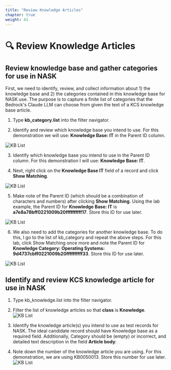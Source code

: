 ```yaml
---
title: "Review Knowledge Articles"
chapter: true
weight: 41
---
```


# 🔍 Review Knowledge Articles

## Review knowledge base and gather categories for use in NASK 
First, we need to identify, review, and collect information about 1) the knowledge base and 2) the categories contained in this knowledge base for NASK use. The purpose is to capture a finite list of categories that the Bedrock's Claude LLM can choose from given the text of a KCS knowledge base article. 

1. Type <b>kb_category.list</b> into the filter navigator.  

2. Identify and review which knowledge base you intend to use. For this demonstration we will use: <b>Knowledge Base: IT</b> in the Parent ID column. 

![KB List](/images/servicenow/knowledge_article/kb_category_it.png)


3. Identify which knowledge base you intend to use in the Parent ID column. For this demonstration I will use: <b>Knowledge Base: IT</b>. 
 
4. Next, right click on the <b>Knowledge Base IT</b> field of a record and click <b>Show Matching</b>. 

![KB List](/images/servicenow/knowledge_article/kb_category_matching.png)

5. Make note of the Parent ID (which should be a combination of characters and numbers) after clicking <b>Show Matching</b>. Using the lab example, the Parent ID for <b>Knowledge Base: IT</b> is <b>a7e8a78bff0221009b20ffffffffff17</b>. Store this ID for use later. 

![KB List](/images/servicenow/knowledge_article/kb_category_parent_id_it.png)

6. We also need to add the categories for another knowledge base. To do this, I go to the list of kb_category and repeat the above steps. For this lab, click Show Matching once more and note the Parent ID for <b>Knowledge Category: Operating Systems: 9d4737cbff0221009b20ffffffffff33</b>. Store this ID for use later. 

![KB List](/images/servicenow/knowledge_article/kb_category_parent_id_os.png)


## Identify and review KCS knowledge article for use in NASK

1. Type kb_knowledge.list into the filter navigator.  

2. Filter the list of knowledge articles so that <b>class</b> is <b>Knowledge</b>. 
![KB List](/images/servicenow/knowledge_article/kb_search_articles_for_testing.png)

3. Identify the knowledge article(s) you intend to use as test records for NASK.  The ideal candidate record should have Knowledge base as a required field. Additionally, Category should be (empty) or incorrect, and detailed text description in the field <b>Article body</b>:

4. Note down the number of the knowledge article you are using. For this demonstration, we are using KB0050013. Store this number for use later. 
![KB List](/images/servicenow/knowledge_article/kb_article_for_testing.png)